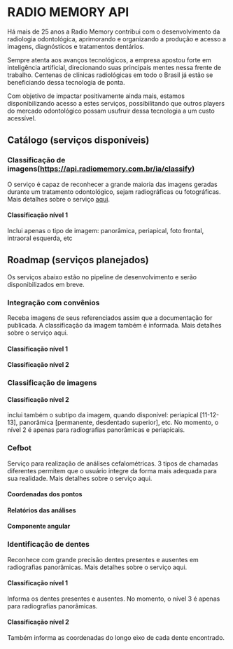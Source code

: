 # RADIO MEMORY API

Há mais de 25 anos a Radio Memory contribui com o desenvolvimento da radiologia odontológica, aprimorando e organizando a produção e acesso a imagens, diagnósticos e tratamentos dentários.

Sempre atenta aos avanços tecnológicos, a empresa apostou forte em inteligência artificial, direcionando suas principais mentes nessa frente de trabalho. Centenas de clínicas radiológicas em todo o Brasil já estão se beneficiando dessa tecnologia de ponta.

Com objetivo de impactar positivamente ainda mais, estamos disponibilizando acesso a estes serviços, possibilitando que outros players do mercado odontológico possam usufruir dessa tecnologia a um custo acessível.


## Catálogo (serviços disponíveis)

### Classificação de imagens(https://api.radiomemory.com.br/ia/classify)
O serviço é capaz de reconhecer a grande maioria das imagens geradas durante um tratamento odontológico, sejam radiográficas ou fotográficas. Mais detalhes sobre o serviço [aqui](https://github.com/radiomemory/api/tree/main/ia/classify).

#### Classificação nível 1
Inclui apenas o tipo de imagem: panorâmica, periapical, foto frontal, intraoral esquerda, etc


## Roadmap (serviços planejados)
Os serviços abaixo estão no pipeline de desenvolvimento e serão disponibilizados em breve.

### Integração com convênios
Receba imagens de seus referenciados assim que a documentação for publicada. A classificação da imagem também é informada. Mais detalhes sobre o serviço aqui.

#### Classificação nível 1
#### Classificação nível 2

### Classificação de imagens

#### Classificação nível 2
inclui também o subtipo da imagem, quando disponível: periapical [11-12-13], panorâmica [permanente, desdentado superior], etc. No momento, o nível 2 é apenas para radiografias panorâmicas e periapicais.

### Cefbot
Serviço para realização de análises cefalométricas. 3 tipos de chamadas diferentes permitem que o usuário integre da forma mais adequada para sua realidade. Mais detalhes sobre o serviço aqui.

#### Coordenadas dos pontos
#### Relatórios das análises
#### Componente angular

### Identificação de dentes
Reconhece com grande precisão dentes presentes e ausentes em radiografias panorâmicas. Mais detalhes sobre o serviço aqui.

#### Classificação nível 1
Informa os dentes presentes e ausentes. No momento, o nível 3 é apenas para radiografias panorâmicas.

#### Classificação nível 2
Também informa as coordenadas do longo eixo de cada dente encontrado.
